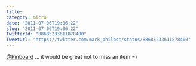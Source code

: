 ```yaml
---
title: 
category: micro
date: "2011-07-06T19:06:22"
slug: "2011-07-06T19:06:22"
TwitterId: "88685233611878400"
TweetUrl: "https://twitter.com/mark_philpot/status/88685233611878400"
---
```


[@Pinboard](https://twitter.com/Pinboard) ... it would be great not to miss an
item =)
